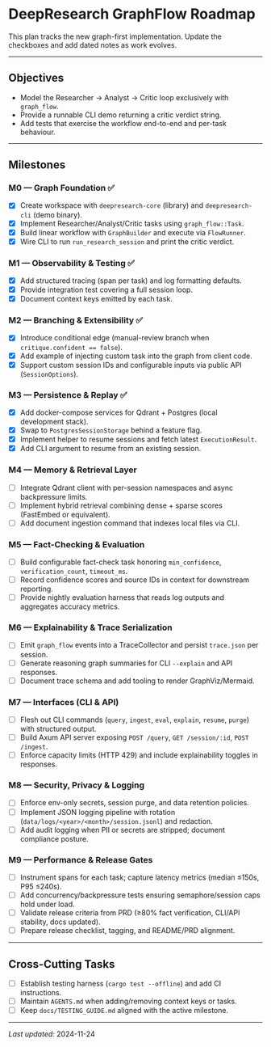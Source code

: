 # DeepResearch GraphFlow Roadmap

This plan tracks the new graph-first implementation. Update the checkboxes and add dated notes as work evolves.

---

## Objectives
- Model the Researcher → Analyst → Critic loop exclusively with `graph_flow`.
- Provide a runnable CLI demo returning a critic verdict string.
- Add tests that exercise the workflow end-to-end and per-task behaviour.

---

## Milestones

### M0 — Graph Foundation ✅
- [x] Create workspace with `deepresearch-core` (library) and `deepresearch-cli` (demo binary).
- [x] Implement Researcher/Analyst/Critic tasks using `graph_flow::Task`.
- [x] Build linear workflow with `GraphBuilder` and execute via `FlowRunner`.
- [x] Wire CLI to run `run_research_session` and print the critic verdict.

### M1 — Observability & Testing ✅
- [x] Add structured tracing (span per task) and log formatting defaults.
- [x] Provide integration test covering a full session loop.
- [x] Document context keys emitted by each task.

### M2 — Branching & Extensibility ✅
- [x] Introduce conditional edge (manual-review branch when `critique.confident == false`).
- [x] Add example of injecting custom task into the graph from client code.
- [x] Support custom session IDs and configurable inputs via public API (`SessionOptions`).

### M3 — Persistence & Replay ✅
- [x] Add docker-compose services for Qdrant + Postgres (local development stack).
- [x] Swap to `PostgresSessionStorage` behind a feature flag.
- [x] Implement helper to resume sessions and fetch latest `ExecutionResult`.
- [x] Add CLI argument to resume from an existing session.

### M4 — Memory & Retrieval Layer
- [ ] Integrate Qdrant client with per-session namespaces and async backpressure limits.
- [ ] Implement hybrid retrieval combining dense + sparse scores (FastEmbed or equivalent).
- [ ] Add document ingestion command that indexes local files via CLI.

### M5 — Fact-Checking & Evaluation
- [ ] Build configurable fact-check task honoring `min_confidence`, `verification_count`, `timeout_ms`.
- [ ] Record confidence scores and source IDs in context for downstream reporting.
- [ ] Provide nightly evaluation harness that reads log outputs and aggregates accuracy metrics.

### M6 — Explainability & Trace Serialization
- [ ] Emit `graph_flow` events into a TraceCollector and persist `trace.json` per session.
- [ ] Generate reasoning graph summaries for CLI `--explain` and API responses.
- [ ] Document trace schema and add tooling to render GraphViz/Mermaid.

### M7 — Interfaces (CLI & API)
- [ ] Flesh out CLI commands (`query`, `ingest`, `eval`, `explain`, `resume`, `purge`) with structured output.
- [ ] Build Axum API server exposing `POST /query`, `GET /session/:id`, `POST /ingest`.
- [ ] Enforce capacity limits (HTTP 429) and include explainability toggles in responses.

### M8 — Security, Privacy & Logging
- [ ] Enforce env-only secrets, session purge, and data retention policies.
- [ ] Implement JSON logging pipeline with rotation (`data/logs/<year>/<month>/session.jsonl`) and redaction.
- [ ] Add audit logging when PII or secrets are stripped; document compliance posture.

### M9 — Performance & Release Gates
- [ ] Instrument spans for each task; capture latency metrics (median ≤150s, P95 ≤240s).
- [ ] Add concurrency/backpressure tests ensuring semaphore/session caps hold under load.
- [ ] Validate release criteria from PRD (≥80% fact verification, CLI/API stability, docs updated).
- [ ] Prepare release checklist, tagging, and README/PRD alignment.

---

## Cross-Cutting Tasks
- [ ] Establish testing harness (`cargo test --offline`) and add CI instructions.
- [ ] Maintain `AGENTS.md` when adding/removing context keys or tasks.
- [ ] Keep `docs/TESTING_GUIDE.md` aligned with the active milestone.

---

*Last updated:* 2024-11-24
